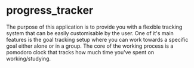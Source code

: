 # progress_tracker

The purpose of this application is to provide you with a flexible tracking system that can be easily customisable by the user. 
One of it's main features is the goal tracking setup where you can work towards a specific goal either alone or in a group.
The core of the working process is a pomodoro clock that tracks how much time you've spent on working/studying.
